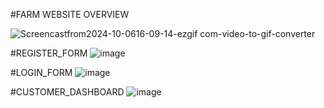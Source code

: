 #FARM WEBSITE OVERVIEW

![Screencastfrom2024-10-0616-09-14-ezgif com-video-to-gif-converter](https://github.com/user-attachments/assets/5f17ac64-b960-4381-8760-5a3a18c6462f)

#REGISTER_FORM
![image](https://github.com/user-attachments/assets/6f2bf102-d8e8-4801-a4d4-220ae721408b)

#LOGIN_FORM
![image](https://github.com/user-attachments/assets/49a5a2bb-0709-4a05-ab2f-9457a88ca9c1)

#CUSTOMER_DASHBOARD
![image](https://github.com/user-attachments/assets/82a6d2cd-bce3-47ed-bce6-0744f12fbb5d)


